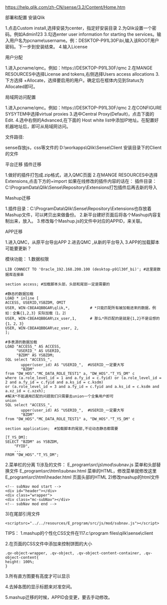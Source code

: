 https://help.qlik.com/zh-CN/sense/3.2/Content/Home.htm

部署和配置
安装Qlik

1.点击Custom install,选择安装为center，指定好安装目录
2.为Qlik设置一个密码。例如Admin123
3.勾选enter user information for starting the services。输入用户名为pcname\username。例：DESKTOP-P91L30F\bi,输入该ROOT用户密码。下一步到安装结束。
4.输入License

用户分配

1.进入pcname/qmc。例如：https://DESKTOP-P91L30F/qmc
2.在MANGE RESOURCES中选择License and tokens,右侧选择Users access allocations
3.下方选择 +Allocate，选择要启用的用户。确定后在框体内见到Status为Allocated即可。
 
局域网访问配置

1.进入pcname/qmc。例如：https://DESKTOP-P91L30F/qmc
2.在CONFIGURE SYSYTEM中选择virtual proxies
3.选中Central Proxy(Default)，点击下面的Edit.
4.选中右侧的Advanced,在下面的 Host white list中添加IP地址。在配置好机器地址后，即可从局域网访问。
 
文件路径:

sense存放js，css等文件的 D:\workapps\Qlik\Sense\Client  安装目录下的Client的文件

平台迁移 
插件迁移

1.做好的插件打包成.zip格式，进入QMC页面
2.在MANGE RESOURCES中选择Extensions,点击下方的+import
 如果在线修改的插件内容的话在：
插件目录：C:\ProgramData\Qlik\Sense\Repository\Extensions打包插件后再去新的导入
 
Mashup迁移

1.插件目录：C:\ProgramData\Qlik\Sense\Repository\Extensions也存放着Mashup文件，可以拷贝出来做备份。
2.新平台建好页面后将各个Mashup内容复制出来，放入。
3.修改每个Mashup.js的文件中对应的APPID，来关联。
 
APP迁移

1.进入QMC，从原平台导出APP
2.进去QMC ,从新的平台导入
3.APP的加载脚本可能要更新？
 


模块功能：
1.数据权限
```
LIB CONNECT TO 'Oracle_192.168.200.100 (desktop-p91l30f_bi)'; #这里是数据库连接串

section access; #加载脚本头部，头部和尾部一定是需要的

#静态的数据加载
LOAD * inline [
ACCESS, USERID,YSBZDM, OMIT
USER, WIN-CBEA4QBBGAR\qlik,*,         # *只能匹配所有被加载进来的数据，例如：全集{1,2,3} 实际加载｛1，2｝
USER, WIN-CBEA4QBBGAR\zx_user,1,      # 那么*所匹配的是就是{1,2}不是设想的{1，2，3}
USER, WIN-CBEA4QBBGAR\ez_user, 2,
];

#多表源的数据加载
LOAD "ACCESS_" AS ACCESS,
     "USERID_" AS USERID,
     "BZDM" AS YSBZDM;
SQL select "ACCESS_", 
       upper(user_id) AS "USERID_",  #USERID_一定要大写
       "BZDM"
from "DW_HOS"."MC_DATA_ROLE_TEST1" a, "DW_HOS"."T_YS_DM" c
where (a.role_level_id = 1 and a.fy_id = c.fyid) or (a.role_level_id = 2 and a.fy_id = c.fyid and a.ks_id = c.ksdm)
or (a.role_level_id = 3 and a.fy_id = c.fyid and a.ks_id = c.ksdm and a.xz_id = c.xzxh);
#解决*不能通用匹配的问题我们只需要去union一个全集用户即可
union
SQL select "ACCESS_", 
       upper(user_id) AS "USERID_",  #USERID_一定要大写
       "BZDM"
from "DW_HOS"."MC_DATA_ROLE_TEST1" a, "DW_HOS"."T_YS_DM" c

section application;  #加载脚本的尾部,不论动态静态都需要

[T_YS_DM]:
SELECT "BZDM" as YSBZDM, 
	"FYID", 
    ...
FROM "DW_HOS"."T_YS_DM";
```
 
2.菜单栏的分离
1)涉及的文件：
E_program\src\js\mod\subnav.js    菜单和头部替换文件
E_program\src\html\subnav.html   菜单的HTML，修改菜单就修改这里
E_program\src\html\header.html   页面头部的HTML
2)修改mashup的html文件
```
<!-- subNav mod start -->
<div id="header"></div>
<div class="wrapper">
<div class="mc-subNav"></div>
<!-- subNav mod end -->
```
3)在尾部引用文件
```
<scriptsrc="../../resources/E_program/src/js/mod/subnav.js"></script>
```

 TIPS：
1.mashup的个性化CSS文件在117.c:\program files\qilk\sense\client
 
2.在页面的CSS文件中添加来控制饼图的大小
```
.qv-object-wrapper, .qv-object, .qv-object-content-container, .qv-object-content{
height: 100%;
}
```
 
3.所有直方图要有高度才可以显示
 
4.去掉各图的显示标题来对准空间。
 
5.mashup迁移的时候，APPID会变更，要去手动修改。